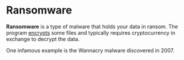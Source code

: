 # Ransomware

**Ransomware** is a type of malware that holds your data in ransom. The program
[encrypts](../../security/cryptography/encryption) some files and typically
requires cryptocurrency in exchange to decrypt the data.

One infamous example is the Wannacry malware discovered in 2007.
